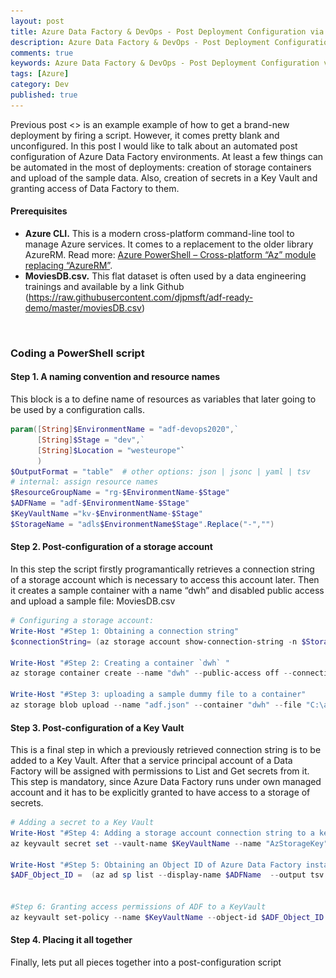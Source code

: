```yaml
---
layout: post
title: Azure Data Factory & DevOps - Post Deployment Configuration via Azure CLI
description: Azure Data Factory & DevOps - Post Deployment Configuration via Azure CLI
comments: true
keywords: Azure Data Factory & DevOps - Post Deployment Configuration via Azure CLI
tags: [Azure]
category: Dev
published: true 
---
```


Previous post <> is an example example of how to get a brand-new deployment by firing a script. However, it comes pretty blank and unconfigured. In this post I would like to talk about an automated post configuration of Azure Data Factory environments. At least a few things can be automated in the most of deployments: creation of storage containers and upload of the sample data. Also, creation of secrets in a Key Vault and granting access of Data Factory to them. 

#### Prerequisites
 -	**Azure CLI.** This is a modern cross-platform command-line tool to manage Azure services. It comes to a replacement to the older library AzureRM. Read more: [Azure PowerShell – Cross-platform “Az” module replacing “AzureRM”](https://azure.microsoft.com/es-es/blog/azure-powershell-cross-platform-az-module-replacing-azurerm/).
 - **MoviesDB.csv.** This flat dataset is often used by a data engineering trainings and available by a link Github (https://raw.githubusercontent.com/djpmsft/adf-ready-demo/master/moviesDB.csv)


<br />

### Coding a PowerShell script

#### Step 1. A naming convention and resource names 

This block is a to define name of resources as variables that later going to be used by a configuration calls.

```powershell
param([String]$EnvironmentName = "adf-devops2020",` 
      [String]$Stage = "dev",` 
      [String]$Location = "westeurope"`
      )
$OutputFormat = "table"  # other options: json | jsonc | yaml | tsv
# internal: assign resource names
$ResourceGroupName = "rg-$EnvironmentName-$Stage"
$ADFName = "adf-$EnvironmentName-$Stage"
$KeyVaultName ="kv-$EnvironmentName-$Stage"
$StorageName = "adls$EnvironmentName$Stage".Replace("-","")
```

#### Step 2. Post-configuration of a storage account

In this step the script firstly programantically retrieves a connection string of a storage account which is necessary to access this account later. Then it creates a sample container with a name “dwh” and disabled public access and upload a sample file: MoviesDB.csv

```powershell
# Configuring a storage account:
Write-Host "#Step 1: Obtaining a connection string"
$connectionString= (az storage account show-connection-string -n $StorageName -g $ResourceGroupName --query connectionString -o tsv)

Write-Host "#Step 2: Creating a container `dwh` "
az storage container create --name "dwh" --public-access off --connection-string $connectionString --output $OutputFormat

Write-Host "#Step 3: uploading a sample dummy file to a container"
az storage blob upload --name "adf.json" --container "dwh" --file "C:\adf-devops\adf.json" --connection-string $connectionString --no-progress --output $OutputFormat
```

#### Step 3. Post-configuration of a Key Vault

This is a final step in which a previously retrieved connection string is to be added to a Key Vault. 
After that a service principal account of a Data Factory will be assigned with permissions to List and Get secrets from it. This step is mandatory, since Azure Data Factory runs under own managed account and it has to be explicitly granted to have access to a storage of secrets.

```Powershell 
# Adding a secret to a Key Vault
Write-Host "#Step 4: Adding a storage account connection string to a key vault"
az keyvault secret set --vault-name $KeyVaultName --name "AzStorageKey" --value $connectionString --output $OutputFormat

Write-Host "#Step 5: Obtaining an Object ID of Azure Data Factory instance"
$ADF_Object_ID =  (az ad sp list --display-name $ADFName  --output tsv  --query "[].{id:objectId}")


#Step 6: Granting access permissions of ADF to a KeyVault
az keyvault set-policy --name $KeyVaultName --object-id $ADF_Object_ID --secret-permissions get list --query "{Status:properties.provisioningState}" --output $OutputFormat
```

#### Step 4. Placing it all together

Finally, lets put all pieces together into a post-configuration script **<script name>**: 


```powershell
param([String]$EnvironmentName = "adf-devops2020",` 
      [String]$Stage = "dev",` 
      [String]$Location = "westeurope"`
      )


$OutputFormat = "table"  # other options: json | jsonc | yaml | tsv


# internal: assign resource names
$ResourceGroupName = "rg-$EnvironmentName-$Stage"
$ADFName = "adf-$EnvironmentName-$Stage"
$KeyVaultName ="kv-$EnvironmentName-$Stage"
$StorageName = "adls$EnvironmentName$Stage".Replace("-","")


# Configuring a storage account:

Write-Host "#Step 1: Obtaining a connection string"
$connectionString= (az storage account show-connection-string -n $StorageName -g $ResourceGroupName --query connectionString -o tsv)

Write-Host "#Step 2: Creating a container `dwh` "
az storage container create --name "dwh" --public-access off --connection-string $connectionString --output $OutputFormat

Write-Host "#Step 3: uploading a sample dummy file to a container"
az storage blob upload --name "adf.json" --container "dwh" --file "C:\adf-devops\adf.json" --connection-string $connectionString --no-progress --output $OutputFormat


# Adding a secret to a Key Vault

Write-Host "#Step 4: Adding a storage account connection string to a key vault"
az keyvault secret set --vault-name $KeyVaultName --name "AzStorageKey" --value $connectionString --output $OutputFormat


Write-Host "#Step 5: Obtaining an Object ID of Azure Data Factory instance"
$ADF_Object_ID =  (az ad sp list --display-name $ADFName  --output tsv  --query "[].{id:objectId}")

#Step 6: Granting access permissions of ADF to a KeyVault
az keyvault set-policy --name $KeyVaultName --object-id $ADF_Object_ID --secret-permissions get list --query "{Status:properties.provisioningState}" --output $OutputFormat
```

<img src="/assets/images/posts/adf-cicd-p1/generated-objects.png" alt="the roadmap" />  


#### Final words

The Azure CLI script is complete. It automates the creation of the entire data engineering landscape and brings some extra goodies. Those goodies are enforced naming convention, standardization and some time-saving. Especially if the same task repeats during each project intake step.

Many thanks for reading.